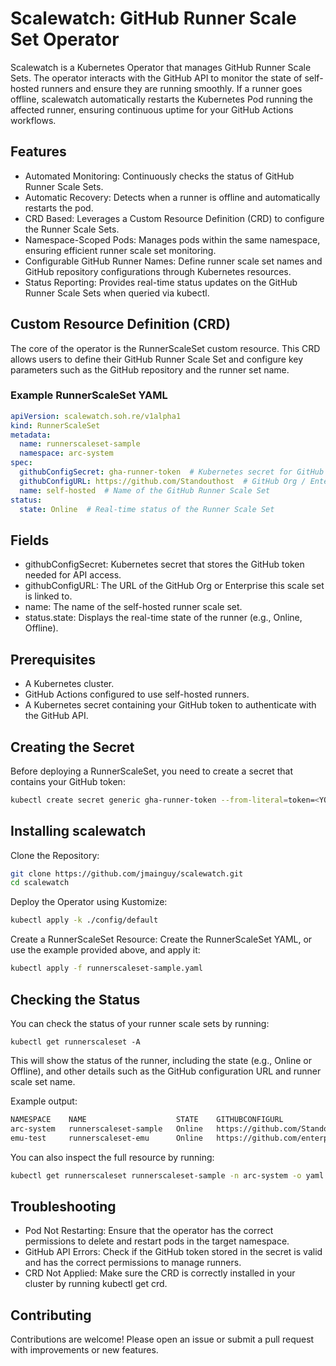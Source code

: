 # Scalewatch: GitHub Runner Scale Set Operator

Scalewatch is a Kubernetes Operator that manages GitHub Runner Scale Sets. The operator interacts with the GitHub API to monitor the state of self-hosted runners and ensure they are running smoothly. If a runner goes offline, scalewatch automatically restarts the Kubernetes Pod running the affected runner, ensuring continuous uptime for your GitHub Actions workflows.

## Features
* Automated Monitoring: Continuously checks the status of GitHub Runner Scale Sets.
* Automatic Recovery: Detects when a runner is offline and automatically restarts the pod.
* CRD Based: Leverages a Custom Resource Definition (CRD) to configure the Runner Scale Sets.
* Namespace-Scoped Pods: Manages pods within the same namespace, ensuring efficient runner scale set monitoring.
* Configurable GitHub Runner Names: Define runner scale set names and GitHub repository configurations through Kubernetes resources.
* Status Reporting: Provides real-time status updates on the GitHub Runner Scale Sets when queried via kubectl.

## Custom Resource Definition (CRD)

The core of the operator is the RunnerScaleSet custom resource. This CRD allows users to define their GitHub Runner Scale Set and configure key parameters such as the GitHub repository and the runner set name.

### Example RunnerScaleSet YAML
```yaml
apiVersion: scalewatch.soh.re/v1alpha1
kind: RunnerScaleSet
metadata:
  name: runnerscaleset-sample
  namespace: arc-system
spec:
  githubConfigSecret: gha-runner-token  # Kubernetes secret for GitHub token
  githubConfigURL: https://github.com/Standouthost  # GitHub Org / Enterprise URL
  name: self-hosted  # Name of the GitHub Runner Scale Set
status:
  state: Online  # Real-time status of the Runner Scale Set
```

## Fields
* githubConfigSecret: Kubernetes secret that stores the GitHub token needed for API access.
* githubConfigURL: The URL of the GitHub Org or Enterprise this scale set is linked to.
* name: The name of the self-hosted runner scale set.
* status.state: Displays the real-time state of the runner (e.g., Online, Offline).

## Prerequisites
* A Kubernetes cluster.
* GitHub Actions configured to use self-hosted runners.
* A Kubernetes secret containing your GitHub token to authenticate with the GitHub API.

## Creating the Secret
Before deploying a RunnerScaleSet, you need to create a secret that contains your GitHub token:

```bash
kubectl create secret generic gha-runner-token --from-literal=token=<YOUR_GITHUB_TOKEN> -n arc-system
```

## Installing scalewatch

Clone the Repository:

```bash
git clone https://github.com/jmainguy/scalewatch.git
cd scalewatch
```

Deploy the Operator using Kustomize:

```bash
kubectl apply -k ./config/default
```

Create a RunnerScaleSet Resource: Create the RunnerScaleSet YAML, or use the example provided above, and apply it:

```bash
kubectl apply -f runnerscaleset-sample.yaml
```

## Checking the Status

You can check the status of your runner scale sets by running:

```/bin/bash
kubectl get runnerscaleset -A
```

This will show the status of the runner, including the state (e.g., Online or Offline), and other details such as the GitHub configuration URL and runner scale set name.

Example output:

```bash
NAMESPACE    NAME                    STATE    GITHUBCONFIGURL                    RUNNERSCALESETNAME
arc-system   runnerscaleset-sample   Online   https://github.com/Standouthost    self-hosted
emu-test     runnerscaleset-emu      Online   https://github.com/enterprise-emu  self-hosted-enterprise
```

You can also inspect the full resource by running:

```bash
kubectl get runnerscaleset runnerscaleset-sample -n arc-system -o yaml
```

## Troubleshooting

* Pod Not Restarting: Ensure that the operator has the correct permissions to delete and restart pods in the target namespace.
* GitHub API Errors: Check if the GitHub token stored in the secret is valid and has the correct permissions to manage runners.
* CRD Not Applied: Make sure the CRD is correctly installed in your cluster by running kubectl get crd.

## Contributing
Contributions are welcome! Please open an issue or submit a pull request with improvements or new features.
